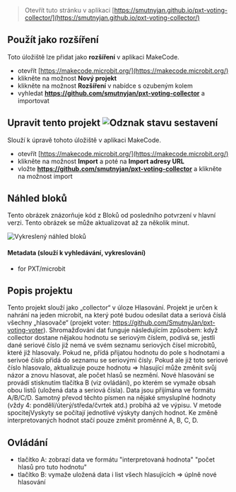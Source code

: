 
> Otevřít tuto stránku v aplikaci [https://smutnyjan.github.io/pxt-voting-collector/](https://smutnyjan.github.io/pxt-voting-collector/)

## Použít jako rozšíření

Toto úložiště lze přidat jako **rozšíření** v aplikaci MakeCode.

* otevřít [https://makecode.microbit.org/](https://makecode.microbit.org/)
* klikněte na možnost **Nový projekt**
* klikněte na možnost **Rozšíření** v nabídce s ozubeným kolem
* vyhledat **https://github.com/smutnyjan/pxt-voting-collector** a importovat

## Upravit tento projekt ![Odznak stavu sestavení](https://github.com/smutnyjan/pxt-voting-collector/workflows/MakeCode/badge.svg)

Slouží k úpravě tohoto úložiště v aplikaci MakeCode.

* otevřít [https://makecode.microbit.org/](https://makecode.microbit.org/)
* klikněte na možnost **Import** a poté na **Import adresy URL**
* vložte **https://github.com/smutnyjan/pxt-voting-collector** a klikněte na možnost import

## Náhled bloků

Tento obrázek znázorňuje kód z Bloků od posledního potvrzení v hlavní verzi.
Tento obrázek se může aktualizovat až za několik minut.

![Vykreslený náhled bloků](https://github.com/smutnyjan/pxt-voting-collector/raw/master/.github/makecode/blocks.png)

#### Metadata (slouží k vyhledávání, vykreslování)

* for PXT/microbit
<script src="https://makecode.com/gh-pages-embed.js"></script><script>makeCodeRender("{{ site.makecode.home_url }}", "{{ site.github.owner_name }}/{{ site.github.repository_name }}");</script>

## Popis projektu

Tento projekt slouží jako „collector“ v úloze Hlasování. Projekt je určen k nahrání na jeden microbit, na který poté budou odesílat data a seriová číslá všechny „hlasovače“ (projekt voter: https://github.com/SmutnyJan/pxt-voting-voter). Shromažďování dat funguje následujícím způsobem: když collector dostane nějakou hodnotu se seriovým číslem, podívá se, jestli dané seriové číslo již nemá ve svém seznamu seriových čísel microbitů, které již hlasovaly. Pokud ne, přídá přijatou hodnotu do pole s hodnotami a serivoé číslo přidá do seznamu se seriovými čísly. Pokud ale již toto seriové číslo hlasovalo, aktualizuje pouze hodnotu => hlasující může změnit svůj názor a znovu hlasovat, ale počet hlasů se nezmění. Nové hlasování se provádí stisknutím tlačítka B (viz ovládání), po kterém se vymaže obsah obou listů (uložená data a seriová čísla). Data jsou přijímána ve formátu A/B/C/D. Samotný převod těchto písmen na nějaké smysluplné hodnoty (vždy 4: pondělí/úterý/středa/čvrtek atd.) probíhá až ve výpisu. V metode spocitejVyskyty se počítají jednotlivé výskyty daných hodnot. Ke změně interpretovaných hodnot stačí pouze změnit proměnné A, B, C, D.

## Ovládání

* tlačítko A: zobrazí data ve formátu "interpretovaná hodnota" "počet hlasů pro tuto hodnotu"
* tlačítko B: vymaže uložená data i list všech hlasujících => úplně nové hlasování
